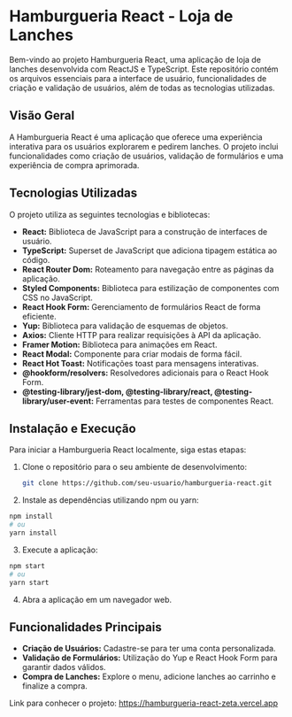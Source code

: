 # Hamburgueria React - Loja de Lanches

Bem-vindo ao projeto Hamburgueria React, uma aplicação de loja de lanches desenvolvida com ReactJS e TypeScript. Este repositório contém os arquivos essenciais para a interface de usuário, funcionalidades de criação e validação de usuários, além de todas as tecnologias utilizadas.

## Visão Geral

A Hamburgueria React é uma aplicação que oferece uma experiência interativa para os usuários explorarem e pedirem lanches. O projeto inclui funcionalidades como criação de usuários, validação de formulários e uma experiência de compra aprimorada.

## Tecnologias Utilizadas

O projeto utiliza as seguintes tecnologias e bibliotecas:

- **React:** Biblioteca de JavaScript para a construção de interfaces de usuário.
- **TypeScript:** Superset de JavaScript que adiciona tipagem estática ao código.
- **React Router Dom:** Roteamento para navegação entre as páginas da aplicação.
- **Styled Components:** Biblioteca para estilização de componentes com CSS no JavaScript.
- **React Hook Form:** Gerenciamento de formulários React de forma eficiente.
- **Yup:** Biblioteca para validação de esquemas de objetos.
- **Axios:** Cliente HTTP para realizar requisições à API da aplicação.
- **Framer Motion:** Biblioteca para animações em React.
- **React Modal:** Componente para criar modais de forma fácil.
- **React Hot Toast:** Notificações toast para mensagens interativas.
- **@hookform/resolvers:** Resolvedores adicionais para o React Hook Form.
- **@testing-library/jest-dom, @testing-library/react, @testing-library/user-event:** Ferramentas para testes de componentes React.

## Instalação e Execução

Para iniciar a Hamburgueria React localmente, siga estas etapas:

1. Clone o repositório para o seu ambiente de desenvolvimento:
   
   ```bash
   git clone https://github.com/seu-usuario/hamburgueria-react.git

2. Instale as dependências utilizando npm ou yarn:

  ```bash
  npm install
  # ou
  yarn install
  ```

3. Execute a aplicação:

  ```bash
  npm start
  # ou
  yarn start
  ```

4. Abra a aplicação em um navegador web.

## Funcionalidades Principais

- **Criação de Usuários:** Cadastre-se para ter uma conta personalizada.
- **Validação de Formulários:** Utilização do Yup e React Hook Form para garantir dados válidos.
- **Compra de Lanches:** Explore o menu, adicione lanches ao carrinho e finalize a compra.

Link para conhecer o projeto: https://hamburgueria-react-zeta.vercel.app 
